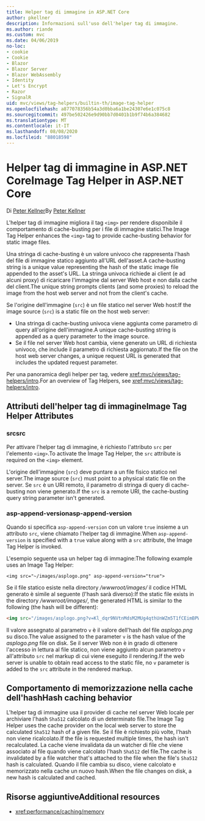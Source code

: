 ```yaml
---
title: Helper tag di immagine in ASP.NET Core
author: pkellner
description: Informazioni sull'uso dell'helper tag di immagine.
ms.author: riande
ms.custom: mvc
ms.date: 04/06/2019
no-loc:
- cookie
- Cookie
- Blazor
- Blazor Server
- Blazor WebAssembly
- Identity
- Let's Encrypt
- Razor
- SignalR
uid: mvc/views/tag-helpers/builtin-th/image-tag-helper
ms.openlocfilehash: a877078356b54a3d0bba6a1be24307e6e1c075c8
ms.sourcegitcommit: 497be502426e9d90bb7d0401b1b9f74b6a384682
ms.translationtype: MT
ms.contentlocale: it-IT
ms.lasthandoff: 08/08/2020
ms.locfileid: "88018598"
---
```

# <a name="image-tag-helper-in-aspnet-core"></a><span data-ttu-id="ebe38-103">Helper tag di immagine in ASP.NET Core</span><span class="sxs-lookup"><span data-stu-id="ebe38-103">Image Tag Helper in ASP.NET Core</span></span>

<span data-ttu-id="ebe38-104">Di [Peter Kellner](https://peterkellner.net)</span><span class="sxs-lookup"><span data-stu-id="ebe38-104">By [Peter Kellner](https://peterkellner.net)</span></span>

<span data-ttu-id="ebe38-105">L'helper tag di immagine migliora il tag `<img>` per rendere disponibile il comportamento di cache-busting per i file di immagine statici.</span><span class="sxs-lookup"><span data-stu-id="ebe38-105">The Image Tag Helper enhances the `<img>` tag to provide cache-busting behavior for static image files.</span></span>

<span data-ttu-id="ebe38-106">Una stringa di cache-busting è un valore univoco che rappresenta l'hash del file di immagine statico aggiunto all'URL dell'asset.</span><span class="sxs-lookup"><span data-stu-id="ebe38-106">A cache-busting string is a unique value representing the hash of the static image file appended to the asset's URL.</span></span> <span data-ttu-id="ebe38-107">La stringa univoca richiede ai client (e ad alcuni proxy) di ricaricare l'immagine dal server Web host e non dalla cache del client.</span><span class="sxs-lookup"><span data-stu-id="ebe38-107">The unique string prompts clients (and some proxies) to reload the image from the host web server and not from the client's cache.</span></span>

<span data-ttu-id="ebe38-108">Se l'origine dell'immagine (`src`) è un file statico nel server Web host:</span><span class="sxs-lookup"><span data-stu-id="ebe38-108">If the image source (`src`) is a static file on the host web server:</span></span>

* <span data-ttu-id="ebe38-109">Una stringa di cache-busting univoca viene aggiunta come parametro di query all'origine dell'immagine.</span><span class="sxs-lookup"><span data-stu-id="ebe38-109">A unique cache-busting string is appended as a query parameter to the image source.</span></span>
* <span data-ttu-id="ebe38-110">Se il file nel server Web host cambia, viene generato un URL di richiesta univoco, che include il parametro di richiesta aggiornato.</span><span class="sxs-lookup"><span data-stu-id="ebe38-110">If the file on the host web server changes, a unique request URL is generated that includes the updated request parameter.</span></span>

<span data-ttu-id="ebe38-111">Per una panoramica degli helper per tag, vedere <xref:mvc/views/tag-helpers/intro>.</span><span class="sxs-lookup"><span data-stu-id="ebe38-111">For an overview of Tag Helpers, see <xref:mvc/views/tag-helpers/intro>.</span></span>

## <a name="image-tag-helper-attributes"></a><span data-ttu-id="ebe38-112">Attributi dell'helper tag di immagine</span><span class="sxs-lookup"><span data-stu-id="ebe38-112">Image Tag Helper Attributes</span></span>

### <a name="src"></a><span data-ttu-id="ebe38-113">src</span><span class="sxs-lookup"><span data-stu-id="ebe38-113">src</span></span>

<span data-ttu-id="ebe38-114">Per attivare l'helper tag di immagine, è richiesto l'attributo `src` per l'elemento `<img>`.</span><span class="sxs-lookup"><span data-stu-id="ebe38-114">To activate the Image Tag Helper, the `src` attribute is required on the `<img>` element.</span></span>

<span data-ttu-id="ebe38-115">L'origine dell'immagine (`src`) deve puntare a un file fisico statico nel server.</span><span class="sxs-lookup"><span data-stu-id="ebe38-115">The image source (`src`) must point to a physical static file on the server.</span></span> <span data-ttu-id="ebe38-116">Se `src` è un URI remoto, il parametro di stringa di query di cache-busting non viene generato.</span><span class="sxs-lookup"><span data-stu-id="ebe38-116">If the `src` is a remote URI, the cache-busting query string parameter isn't generated.</span></span>

### <a name="asp-append-version"></a><span data-ttu-id="ebe38-117">asp-append-version</span><span class="sxs-lookup"><span data-stu-id="ebe38-117">asp-append-version</span></span>

<span data-ttu-id="ebe38-118">Quando si specifica `asp-append-version` con un valore `true` insieme a un attributo `src`, viene chiamato l'helper tag di immagine.</span><span class="sxs-lookup"><span data-stu-id="ebe38-118">When `asp-append-version` is specified with a `true` value along with a `src` attribute, the Image Tag Helper is invoked.</span></span>

<span data-ttu-id="ebe38-119">L'esempio seguente usa un helper tag di immagine:</span><span class="sxs-lookup"><span data-stu-id="ebe38-119">The following example uses an Image Tag Helper:</span></span>

```cshtml
<img src="~/images/asplogo.png" asp-append-version="true">
```

<span data-ttu-id="ebe38-120">Se il file statico esiste nella directory */wwwroot/images/* il codice HTML generato è simile al seguente (l'hash sarà diverso):</span><span class="sxs-lookup"><span data-stu-id="ebe38-120">If the static file exists in the directory */wwwroot/images/*, the generated HTML is similar to the following (the hash will be different):</span></span>

```html
<img src="/images/asplogo.png?v=Kl_dqr9NVtnMdsM2MUg4qthUnWZm5T1fCEimBPWDNgM">
```

<span data-ttu-id="ebe38-121">Il valore assegnato al parametro `v` è il valore dell'hash del file *asplogo.png* su disco.</span><span class="sxs-lookup"><span data-stu-id="ebe38-121">The value assigned to the parameter `v` is the hash value of the *asplogo.png* file on disk.</span></span> <span data-ttu-id="ebe38-122">Se il server Web non è in grado di ottenere l'accesso in lettura al file statico, non viene aggiunto alcun parametro `v` all'attributo `src` nel markup di cui viene eseguito il rendering.</span><span class="sxs-lookup"><span data-stu-id="ebe38-122">If the web server is unable to obtain read access to the static file, no `v` parameter is added to the `src` attribute in the rendered markup.</span></span>

## <a name="hash-caching-behavior"></a><span data-ttu-id="ebe38-123">Comportamento di memorizzazione nella cache dell'hash</span><span class="sxs-lookup"><span data-stu-id="ebe38-123">Hash caching behavior</span></span>

<span data-ttu-id="ebe38-124">L'helper tag di immagine usa il provider di cache nel server Web locale per archiviare l'hash `Sha512` calcolato di un determinato file.</span><span class="sxs-lookup"><span data-stu-id="ebe38-124">The Image Tag Helper uses the cache provider on the local web server to store the calculated `Sha512` hash of a given file.</span></span> <span data-ttu-id="ebe38-125">Se il file è richiesto più volte, l'hash non viene ricalcolato.</span><span class="sxs-lookup"><span data-stu-id="ebe38-125">If the file is requested multiple times, the hash isn't recalculated.</span></span> <span data-ttu-id="ebe38-126">La cache viene invalidata da un watcher di file che viene associato al file quando viene calcolato l'hash `Sha512` del file.</span><span class="sxs-lookup"><span data-stu-id="ebe38-126">The cache is invalidated by a file watcher that's attached to the file when the file's `Sha512` hash is calculated.</span></span> <span data-ttu-id="ebe38-127">Quando il file cambia su disco, viene calcolato e memorizzato nella cache un nuovo hash.</span><span class="sxs-lookup"><span data-stu-id="ebe38-127">When the file changes on disk, a new hash is calculated and cached.</span></span>

## <a name="additional-resources"></a><span data-ttu-id="ebe38-128">Risorse aggiuntive</span><span class="sxs-lookup"><span data-stu-id="ebe38-128">Additional resources</span></span>

* <xref:performance/caching/memory>
